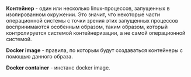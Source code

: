 **Контейнер** - один или несколько linux-процессов, запущенных в изолированном окружении. Это значит, 
что некоторые части операционной системы с точки зрения этих запущенных процессов воспринимаются особенным образом, 
таким образом, который контролируется системой контейнеризации, а не самой операционной системой.

**Docker image** - правила, по которым будут создаваться контейнеры с помощью
данного образа.

**Docker container** - инстанс docker image.

